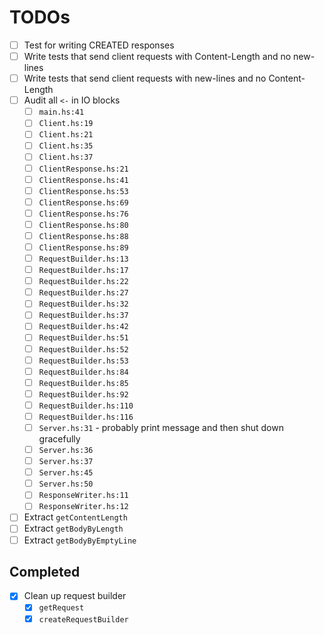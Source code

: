 # TODOs
* [ ] Test for writing CREATED responses
* [ ] Write tests that send client requests with Content-Length and no new-lines  
* [ ] Write tests that send client requests with new-lines and no Content-Length  
* [ ] Audit all `<-` in IO blocks
    * [ ] `main.hs:41`
    * [ ] `Client.hs:19`
    * [ ] `Client.hs:21`
    * [ ] `Client.hs:35`
    * [ ] `Client.hs:37`
    * [ ] `ClientResponse.hs:21`
    * [ ] `ClientResponse.hs:41`
    * [ ] `ClientResponse.hs:53`
    * [ ] `ClientResponse.hs:69`
    * [ ] `ClientResponse.hs:76`
    * [ ] `ClientResponse.hs:80`
    * [ ] `ClientResponse.hs:88`
    * [ ] `ClientResponse.hs:89`
    * [ ] `RequestBuilder.hs:13`
    * [ ] `RequestBuilder.hs:17`
    * [ ] `RequestBuilder.hs:22`
    * [ ] `RequestBuilder.hs:27`
    * [ ] `RequestBuilder.hs:32`
    * [ ] `RequestBuilder.hs:37`
    * [ ] `RequestBuilder.hs:42`
    * [ ] `RequestBuilder.hs:51`
    * [ ] `RequestBuilder.hs:52`
    * [ ] `RequestBuilder.hs:53`
    * [ ] `RequestBuilder.hs:84`
    * [ ] `RequestBuilder.hs:85`
    * [ ] `RequestBuilder.hs:92`
    * [ ] `RequestBuilder.hs:110`
    * [ ] `RequestBuilder.hs:116`
    * [ ] `Server.hs:31` - probably print message and then shut down gracefully
    * [ ] `Server.hs:36`
    * [ ] `Server.hs:37`
    * [ ] `Server.hs:45`
    * [ ] `Server.hs:50`
    * [ ] `ResponseWriter.hs:11`
    * [ ] `ResponseWriter.hs:12`
* [ ] Extract `getContentLength`    
* [ ] Extract `getBodyByLength`    
* [ ] Extract `getBodyByEmptyLine` 

## Completed   
* [x] Clean up request builder
    * [x] `getRequest`
    * [x] `createRequestBuilder`